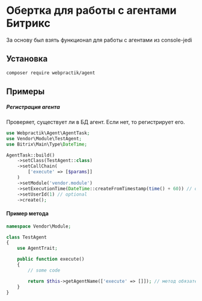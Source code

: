 # Обертка для работы с агентами Битрикс

За основу был взять функционал для работы с агентами из console-jedi

## Установка

```bash
composer require webpractik/agent
```

## Примеры

##### Регистрация агента
Проверяет, существует ли в БД агент. Если нет, то регистрирует его.

```php
use Webpractik\Agent\AgentTask;
use Vendor\Module\TestAgent;
use Bitrix\Main\Type\DateTime;

AgentTask::build()
    ->setClass(TestAgent::class)
    ->setCallChain(
        ['execute' => [$params]]
    )
    ->setModule('vendor.module')
    ->setExecutionTime(DateTime::createFromTimestamp(time() + 60)) // optional
    ->setUserId(1) // optional
    ->create();
```

#### Пример метода

```php
namespace Vendor\Module;

class TestAgent
{
    use AgentTrait;

    public function execute()
    {
        // some code

        return $this->getAgentName(['execute' => []]); // метод обязательно должен вернуть имя агента
    }
}

``` 
